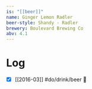```yaml
---
is: "[[beer]]"
name: Ginger Lemon Radler
beer-style: Shandy - Radler
brewery: Boulevard Brewing Co
abv: 4.1
---
```

# Log
- [x] [[2016-03]] #do/drink/beer 🤞
